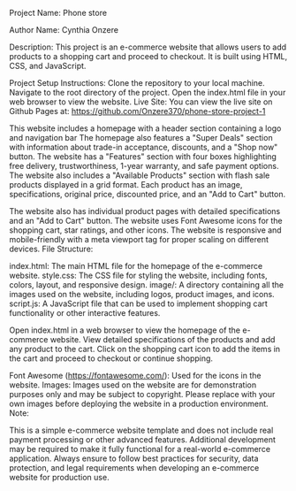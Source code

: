 Project Name:
Phone store

Author Name:
Cynthia Onzere

Description:
This project is an e-commerce website that allows users to add products to a shopping cart and proceed to checkout. It is built using HTML, CSS, and JavaScript.

Project Setup Instructions:
Clone the repository to your local machine.
Navigate to the root directory of the project.
Open the index.html file in your web browser to view the website.
Live Site:
You can view the live site on Github Pages at: https://github.com/Onzere370/phone-store-project-1

This website includes a homepage with a header section containing a logo and navigation bar
The homepage also features a "Super Deals" section with information about trade-in acceptance, discounts, and a "Shop now" button.
The website has a "Features" section with four boxes highlighting free delivery, trustworthiness, 1-year warranty, and safe payment options.
The website also includes a "Available Products" section with flash sale products displayed in a grid format.
Each product has an image, specifications, original price, discounted price, and an "Add to Cart" button.

The website also has individual product pages with detailed specifications and an "Add to Cart" button.
The website uses Font Awesome icons for the shopping cart, star ratings, and other icons.
The website is responsive and mobile-friendly with a meta viewport tag for proper scaling on different devices.
File Structure:

index.html: The main HTML file for the homepage of the e-commerce website.
style.css: The CSS file for styling the website, including fonts, colors, layout, and responsive design.
image/: A directory containing all the images used on the website, including logos, product images, and icons.
script.js: A JavaScript file that can be used to implement shopping cart functionality or other interactive features.

Open index.html in a web browser to view the homepage of the e-commerce website.
View detailed specifications of the products and add any product to the cart.
Click on the shopping cart icon to add the items in the cart and proceed to checkout or continue shopping.

Font Awesome (https://fontawesome.com/): Used for the icons in the website.
Images: Images used on the website are for demonstration purposes only and may be subject to copyright. Please replace with your own images before deploying the website in a production environment.
Note:

This is a simple e-commerce website template and does not include real payment processing or other advanced features. Additional development may be required to make it fully functional for a real-world e-commerce application.
Always ensure to follow best practices for security, data protection, and legal requirements when developing an e-commerce website for production use.



